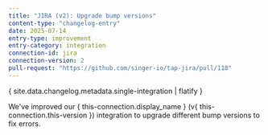 ```yaml
---
title: "JIRA (v2): Upgrade bump versions"
content-type: "changelog-entry"
date: 2025-07-14
entry-type: improvement
entry-category: integration
connection-id: jira
connection-version: 2
pull-request: "https://github.com/singer-io/tap-jira/pull/118"
---
```

{ site.data.changelog.metadata.single-integration | flatify }

We've improved our { this-connection.display_name } (v{ this-connection.this-version }) integration to upgrade different bump versions to fix errors.